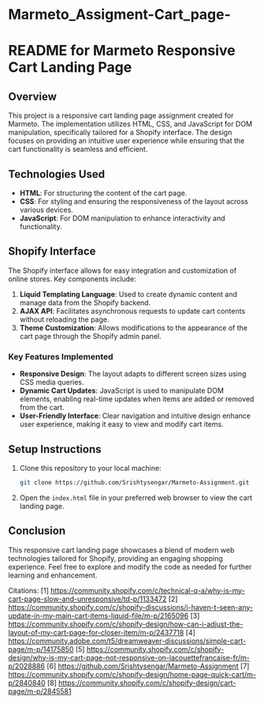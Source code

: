 # Marmeto_Assigment-Cart_page-
# README for Marmeto Responsive Cart Landing Page

## Overview
This project is a responsive cart landing page assignment created for Marmeto. The implementation utilizes HTML, CSS, and JavaScript for DOM manipulation, specifically tailored for a Shopify interface. The design focuses on providing an intuitive user experience while ensuring that the cart functionality is seamless and efficient.

## Technologies Used
- **HTML**: For structuring the content of the cart page.
- **CSS**: For styling and ensuring the responsiveness of the layout across various devices.
- **JavaScript**: For DOM manipulation to enhance interactivity and functionality.

## Shopify Interface
The Shopify interface allows for easy integration and customization of online stores. Key components include:

1. **Liquid Templating Language**: Used to create dynamic content and manage data from the Shopify backend.
2. **AJAX API**: Facilitates asynchronous requests to update cart contents without reloading the page.
3. **Theme Customization**: Allows modifications to the appearance of the cart page through the Shopify admin panel.

### Key Features Implemented
- **Responsive Design**: The layout adapts to different screen sizes using CSS media queries.
- **Dynamic Cart Updates**: JavaScript is used to manipulate DOM elements, enabling real-time updates when items are added or removed from the cart.
- **User-Friendly Interface**: Clear navigation and intuitive design enhance user experience, making it easy to view and modify cart items.

## Setup Instructions
1. Clone this repository to your local machine:
   ```bash
   git clone https://github.com/Srishtysengar/Marmeto-Assignment.git
   ```
2. Open the `index.html` file in your preferred web browser to view the cart landing page.

## Conclusion
This responsive cart landing page showcases a blend of modern web technologies tailored for Shopify, providing an engaging shopping experience. Feel free to explore and modify the code as needed for further learning and enhancement.

Citations:
[1] https://community.shopify.com/c/technical-q-a/why-is-my-cart-page-slow-and-unresponsive/td-p/1133472
[2] https://community.shopify.com/c/shopify-discussions/i-haven-t-seen-any-update-in-my-main-cart-items-liquid-file/m-p/2165096
[3] https://community.shopify.com/c/shopify-design/how-can-i-adjust-the-layout-of-my-cart-page-for-closer-item/m-p/2437718
[4] https://community.adobe.com/t5/dreamweaver-discussions/simple-cart-page/m-p/14175850
[5] https://community.shopify.com/c/shopify-design/why-is-my-cart-page-not-responsive-on-lacouettefrancaise-fr/m-p/2028886
[6] https://github.com/Srishtysengar/Marmeto-Assignment
[7] https://community.shopify.com/c/shopify-design/home-page-quick-cart/m-p/2840840
[8] https://community.shopify.com/c/shopify-design/cart-page/m-p/2845581
